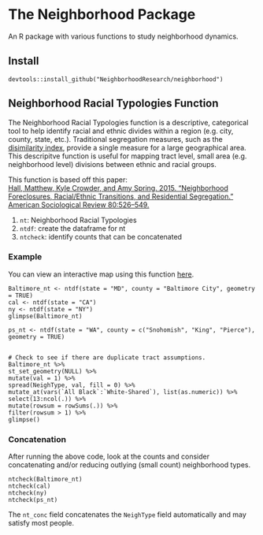 # The Neighborhood Package

An R package with various functions to study neighborhood dynamics. 

## Install

```
devtools::install_github("NeighborhoodResearch/neighborhood")
```

## Neighborhood Racial Typologies Function

The Neighborhood Racial Typologies function is a descriptive, categorical tool to help identify racial and ethnic divides within a region (e.g. city, county, state, etc.). Traditional segregation measures, such as the [disimilarity index](https://en.wikipedia.org/wiki/Index_of_dissimilarity), provide a single measure for a large geographical area. This descripitve function is useful for mapping tract level, small area (e.g. neighborhood level) divisions between ethnic and racial groups.  

This function is based off this paper:  
[Hall, Matthew, Kyle Crowder, and Amy Spring. 2015. “Neighborhood Foreclosures, Racial/Ethnic Transitions, and Residential Segregation.” American Sociological Review 80:526–549.](https://www.ncbi.nlm.nih.gov/pmc/articles/PMC4479290/)

1. `nt`: Neighborhood Racial Typologies
2. `ntdf`: create the dataframe for nt
3. `ntcheck`: identify counts that can be concatenated

### Example
You can view an interactive map using this function [here](https://evictions.study/maryland/maps/baltimore.html).

```
Baltimore_nt <- ntdf(state = "MD", county = "Baltimore City", geometry = TRUE)
cal <- ntdf(state = "CA")
ny <- ntdf(state = "NY")
glimpse(Baltimore_nt)

ps_nt <- ntdf(state = "WA", county = c("Snohomish", "King", "Pierce"), geometry = TRUE)


# Check to see if there are duplicate tract assumptions. 
Baltimore_nt %>% 
st_set_geometry(NULL) %>% 
mutate(val = 1) %>%
spread(NeighType, val, fill = 0) %>% 
mutate_at(vars(`All Black`:`White-Shared`), list(as.numeric)) %>% 
select(13:ncol(.)) %>% 
mutate(rowsum = rowSums(.)) %>% 
filter(rowsum > 1) %>% 
glimpse()
```

### Concatenation
After running the above code, look at the counts and consider concatenating and/or reducing outlying (small count) neighborhood types. 

```
ntcheck(Baltimore_nt)
ntcheck(cal)
ntcheck(ny)
ntcheck(ps_nt)
```

The `nt_conc` field concatenates the `NeighType` field automatically and may satisfy most people. 

